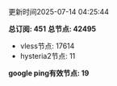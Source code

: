 更新时间2025-07-14 04:25:44

**总订阅: 451**
**总节点: 42495**
- vless节点: 17614
- hysteria2节点: 11

**google ping有效节点: 19**
